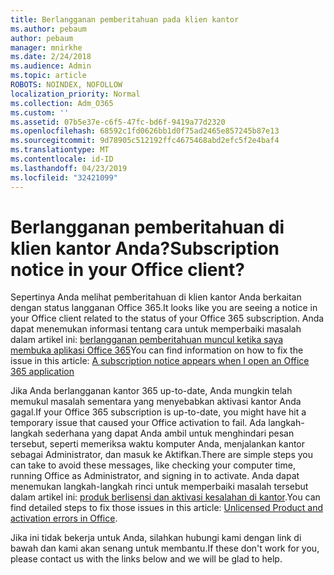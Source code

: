 ```yaml
---
title: Berlangganan pemberitahuan pada klien kantor
ms.author: pebaum
author: pebaum
manager: mnirkhe
ms.date: 2/24/2018
ms.audience: Admin
ms.topic: article
ROBOTS: NOINDEX, NOFOLLOW
localization_priority: Normal
ms.collection: Adm_O365
ms.custom: ''
ms.assetid: 07b5e37e-c6f5-47fc-bd6f-9419a77d2320
ms.openlocfilehash: 68592c1fd0626bb1d0f75ad2465e857245b87e13
ms.sourcegitcommit: 9d78905c512192ffc4675468abd2efc5f2e4baf4
ms.translationtype: MT
ms.contentlocale: id-ID
ms.lasthandoff: 04/23/2019
ms.locfileid: "32421099"
---
```

# <a name="subscription-notice-in-your-office-client"></a><span data-ttu-id="7fa11-102">Berlangganan pemberitahuan di klien kantor Anda?</span><span class="sxs-lookup"><span data-stu-id="7fa11-102">Subscription notice in your Office client?</span></span>

<span data-ttu-id="7fa11-103">Sepertinya Anda melihat pemberitahuan di klien kantor Anda berkaitan dengan status langganan Office 365.</span><span class="sxs-lookup"><span data-stu-id="7fa11-103">It looks like you are seeing a notice in your Office client related to the status of your Office 365 subscription.</span></span> <span data-ttu-id="7fa11-104">Anda dapat menemukan informasi tentang cara untuk memperbaiki masalah dalam artikel ini: [berlangganan pemberitahuan muncul ketika saya membuka aplikasi Office 365](https://support.office.com/article/A-subscription-notice-appears-when-I-open-an-Office-365-application-4cabe32c-f594-4c0e-9191-3d3ade10cceb.aspx)</span><span class="sxs-lookup"><span data-stu-id="7fa11-104">You can find information on how to fix the issue in this article: [A subscription notice appears when I open an Office 365 application](https://support.office.com/article/A-subscription-notice-appears-when-I-open-an-Office-365-application-4cabe32c-f594-4c0e-9191-3d3ade10cceb.aspx)</span></span>
  
<span data-ttu-id="7fa11-105">Jika Anda berlangganan kantor 365 up-to-date, Anda mungkin telah memukul masalah sementara yang menyebabkan aktivasi kantor Anda gagal.</span><span class="sxs-lookup"><span data-stu-id="7fa11-105">If your Office 365 subscription is up-to-date, you might have hit a temporary issue that caused your Office activation to fail.</span></span> <span data-ttu-id="7fa11-106">Ada langkah-langkah sederhana yang dapat Anda ambil untuk menghindari pesan tersebut, seperti memeriksa waktu komputer Anda, menjalankan kantor sebagai Administrator, dan masuk ke Aktifkan.</span><span class="sxs-lookup"><span data-stu-id="7fa11-106">There are simple steps you can take to avoid these messages, like checking your computer time, running Office as Administrator, and signing in to activate.</span></span> <span data-ttu-id="7fa11-107">Anda dapat menemukan langkah-langkah rinci untuk memperbaiki masalah tersebut dalam artikel ini: [produk berlisensi dan aktivasi kesalahan di kantor](https://support.office.com/article/Unlicensed-Product-and-activation-errors-in-Office-0d23d3c0-c19c-4b2f-9845-5344fedc4380.aspx).</span><span class="sxs-lookup"><span data-stu-id="7fa11-107">You can find detailed steps to fix those issues in this article: [Unlicensed Product and activation errors in Office](https://support.office.com/article/Unlicensed-Product-and-activation-errors-in-Office-0d23d3c0-c19c-4b2f-9845-5344fedc4380.aspx).</span></span> 
  
<span data-ttu-id="7fa11-108">Jika ini tidak bekerja untuk Anda, silahkan hubungi kami dengan link di bawah dan kami akan senang untuk membantu.</span><span class="sxs-lookup"><span data-stu-id="7fa11-108">If these don't work for you, please contact us with the links below and we will be glad to help.</span></span>
  

